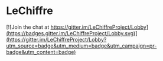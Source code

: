 # LeChiffre

[![Join the chat at https://gitter.im/LeChiffreProject/Lobby](https://badges.gitter.im/LeChiffreProject/Lobby.svg)](https://gitter.im/LeChiffreProject/Lobby?utm_source=badge&utm_medium=badge&utm_campaign=pr-badge&utm_content=badge)